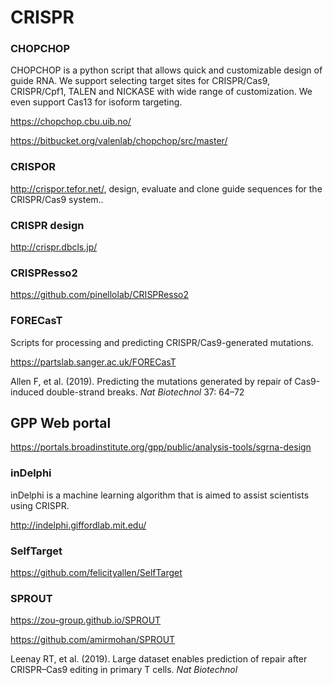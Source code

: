 # CRISPR

### CHOPCHOP

CHOPCHOP is a python script that allows quick and customizable design of guide RNA.
We support selecting target sites for CRISPR/Cas9, CRISPR/Cpf1, TALEN and NICKASE with wide
range of customization. We even support Cas13 for isoform targeting.

https://chopchop.cbu.uib.no/

https://bitbucket.org/valenlab/chopchop/src/master/

### CRISPOR

http://crispor.tefor.net/, design, evaluate and clone guide sequences for the CRISPR/Cas9 system..

### CRISPR design

http://crispr.dbcls.jp/

### CRISPResso2

https://github.com/pinellolab/CRISPResso2

### FORECasT

Scripts for processing and predicting CRISPR/Cas9-generated mutations.

https://partslab.sanger.ac.uk/FORECasT

Allen F, et al. (2019). Predicting the mutations generated by repair of Cas9-induced double-strand breaks. *Nat Biotechnol* 37: 64–72

## GPP Web portal

https://portals.broadinstitute.org/gpp/public/analysis-tools/sgrna-design

### inDelphi

inDelphi is a machine learning algorithm that is aimed to assist scientists using CRISPR.

http://indelphi.giffordlab.mit.edu/

### SelfTarget

https://github.com/felicityallen/SelfTarget

### SPROUT

https://zou-group.github.io/SPROUT

https://github.com/amirmohan/SPROUT

Leenay RT, et al. (2019). Large dataset enables prediction of repair after CRISPR–Cas9 editing in primary T cells. *Nat Biotechnol* 
